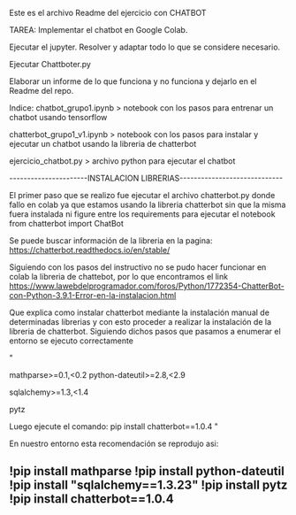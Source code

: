 Este es el archivo Readme del ejercicio con CHATBOT

TAREA:
Implementar el chatbot en Google Colab.


Ejecutar el jupyter. Resolver y adaptar todo lo que se considere necesario.


Ejecutar Chattboter.py


Elaborar un informe de lo que funciona y no funciona y dejarlo en el Readme del repo.



Indice:
chatbot_grupo1.ipynb > notebook con los pasos para entrenar un chatbot usando tensorflow

chatterbot_grupo1_v1.ipynb > notebook con los pasos para instalar y ejecutar un chatbot usando la libreria de chatterbot

ejercicio_chatbot.py > archivo python para ejecutar el chatbot






----------------------INSTALACION LIBRERIAS-----------------------------

El primer paso que se realizo fue ejecutar el archivo chatterbot.py donde fallo en colab ya que estamos usando la libreria chatterbot sin que la misma fuera instalada ni figure entre los requirements para ejecutar el notebook
from chatterbot import ChatBot

Se puede buscar información de la libreria en la pagina: 
https://chatterbot.readthedocs.io/en/stable/

Siguiendo con los pasos del instructivo no se pudo hacer funcionar en colab la libreria de chattebot, por lo que encontramos el link
https://www.lawebdelprogramador.com/foros/Python/1772354-ChatterBot-con-Python-3.9.1-Error-en-la-instalacion.html

Que explica como instalar chatterbot mediante la instalación manual de determinadas librerias y con esto proceder a realizar la instalación de la libreria de chatterbot.
Siguiendo dichos pasos que pasamos a enumerar el entorno se ejecuto correctamente

"

mathparse>=0.1,<0.2
python-dateutil>=2.8,<2.9

sqlalchemy>=1.3,<1.4

pytz


Luego ejecute el comando: pip install chatterbot==1.0.4
"

En nuestro entorno esta recomendación se reprodujo asi:

!pip install mathparse
!pip install python-dateutil
!pip install "sqlalchemy==1.3.23"
!pip install pytz
!pip install chatterbot==1.0.4
----------------------------------------------





